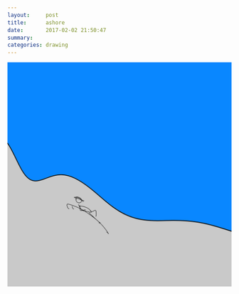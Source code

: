 ```yaml
---
layout:     post
title:      ashore
date:       2017-02-02 21:50:47
summary:    
categories: drawing
---
```

![ashore](/images/diary/ashore.png "ISBW")
